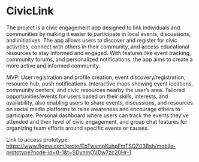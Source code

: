 # CivicLink

The project is a civic engagement app designed to link individuals and communities by making it easier to participate in local events, discussions, and initiatives. The app allows users to discover and register for civic activities, connect with others in their community, and access educational resources to stay informed and engaged. With features like event tracking, community forums, and personalized notifications, the app aims to create a more active and informed community.

MVP: User registration and profile creation, event discovery/registration, resource hub, push notifications. Interactive maps showing event locations, community centers, and civic resources nearby the user’s area.  Tailored opportunities/events for users based on their skills, interests, and availability, also enabling users to share events, discussions, and resources on social media platforms to raise awareness and encourage others to participate. Personal dashboard where users can track the events they've attended and their level of civic engagement, and group chat features for organizing team efforts around specific events or causes.


Link to access prototype: https://www.figma.com/proto/EbTwsmpKuhpFmTSOZ03Bsh/mobile-prototype?node-id=0-1&t=SDynmOVDw7zc20Hr-1
